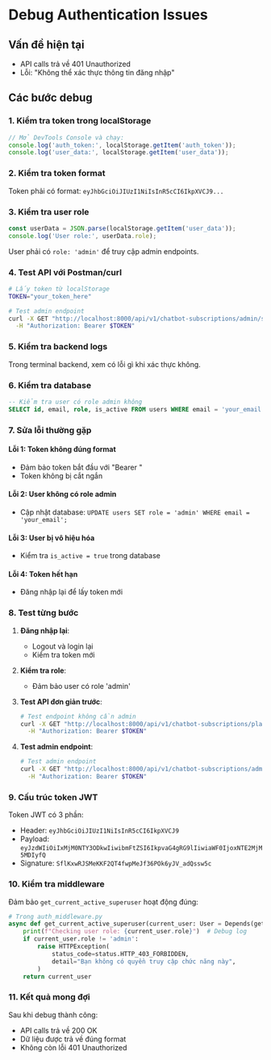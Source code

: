 # Debug Authentication Issues

## Vấn đề hiện tại
- API calls trả về 401 Unauthorized
- Lỗi: "Không thể xác thực thông tin đăng nhập"

## Các bước debug

### 1. Kiểm tra token trong localStorage
```javascript
// Mở DevTools Console và chạy:
console.log('auth_token:', localStorage.getItem('auth_token'));
console.log('user_data:', localStorage.getItem('user_data'));
```

### 2. Kiểm tra token format
Token phải có format: `eyJhbGciOiJIUzI1NiIsInR5cCI6IkpXVCJ9...`

### 3. Kiểm tra user role
```javascript
const userData = JSON.parse(localStorage.getItem('user_data'));
console.log('User role:', userData.role);
```

User phải có `role: 'admin'` để truy cập admin endpoints.

### 4. Test API với Postman/curl
```bash
# Lấy token từ localStorage
TOKEN="your_token_here"

# Test admin endpoint
curl -X GET "http://localhost:8000/api/v1/chatbot-subscriptions/admin/services" \
  -H "Authorization: Bearer $TOKEN"
```

### 5. Kiểm tra backend logs
Trong terminal backend, xem có lỗi gì khi xác thực không.

### 6. Kiểm tra database
```sql
-- Kiểm tra user có role admin không
SELECT id, email, role, is_active FROM users WHERE email = 'your_email';
```

### 7. Sửa lỗi thường gặp

#### Lỗi 1: Token không đúng format
- Đảm bảo token bắt đầu với "Bearer "
- Token không bị cắt ngắn

#### Lỗi 2: User không có role admin
- Cập nhật database: `UPDATE users SET role = 'admin' WHERE email = 'your_email';`

#### Lỗi 3: User bị vô hiệu hóa
- Kiểm tra `is_active = true` trong database

#### Lỗi 4: Token hết hạn
- Đăng nhập lại để lấy token mới

### 8. Test từng bước

1. **Đăng nhập lại**:
   - Logout và login lại
   - Kiểm tra token mới

2. **Kiểm tra role**:
   - Đảm bảo user có role 'admin'

3. **Test API đơn giản trước**:
   ```bash
   # Test endpoint không cần admin
   curl -X GET "http://localhost:8000/api/v1/chatbot-subscriptions/plans" \
     -H "Authorization: Bearer $TOKEN"
   ```

4. **Test admin endpoint**:
   ```bash
   # Test admin endpoint
   curl -X GET "http://localhost:8000/api/v1/chatbot-subscriptions/admin/services" \
     -H "Authorization: Bearer $TOKEN"
   ```

### 9. Cấu trúc token JWT
Token JWT có 3 phần:
- Header: `eyJhbGciOiJIUzI1NiIsInR5cCI6IkpXVCJ9`
- Payload: `eyJzdWIiOiIxMjM0NTY3ODkwIiwibmFtZSI6IkpvaG4gRG9lIiwiaWF0IjoxNTE2MjM5MDIyfQ`
- Signature: `SflKxwRJSMeKKF2QT4fwpMeJf36POk6yJV_adQssw5c`

### 10. Kiểm tra middleware
Đảm bảo `get_current_active_superuser` hoạt động đúng:

```python
# Trong auth_middleware.py
async def get_current_active_superuser(current_user: User = Depends(get_current_user)) -> User:
    print(f"Checking user role: {current_user.role}")  # Debug log
    if current_user.role != 'admin':
        raise HTTPException(
            status_code=status.HTTP_403_FORBIDDEN,
            detail="Bạn không có quyền truy cập chức năng này",
        )
    return current_user
```

### 11. Kết quả mong đợi
Sau khi debug thành công:
- API calls trả về 200 OK
- Dữ liệu được trả về đúng format
- Không còn lỗi 401 Unauthorized 